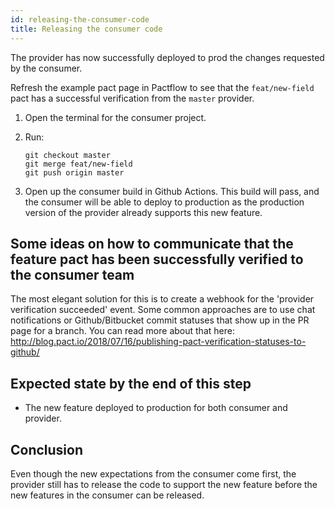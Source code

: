 ```yaml
---
id: releasing-the-consumer-code
title: Releasing the consumer code
---
```


The provider has now successfully deployed to prod the changes requested by the consumer.

Refresh the example pact page in Pactflow to see that the `feat/new-field` pact has a successful verification from the `master` provider.

1. Open the terminal for the consumer project.

1. Run:

    ```
    git checkout master
    git merge feat/new-field
    git push origin master
    ```

1. Open up the consumer build in Github Actions. This build will pass, and the consumer will be able to deploy to production as the production version of the provider already supports this new feature.

## Some ideas on how to communicate that the feature pact has been successfully verified to the consumer team

The most elegant solution for this is to create a webhook for the 'provider verification succeeded' event. Some common approaches are to use chat notifications or Github/Bitbucket commit statuses that show up in the PR page for a branch. You can read more about that here: http://blog.pact.io/2018/07/16/publishing-pact-verification-statuses-to-github/

## Expected state by the end of this step

* The new feature deployed to production for both consumer and provider.

## Conclusion

Even though the new expectations from the consumer come first, the provider still has to release the code to support the new feature before the new features in the consumer can be released.
